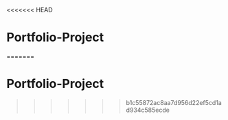 <<<<<<< HEAD
# Portfolio-Project
=======
# Portfolio-Project
>>>>>>> b1c55872ac8aa7d956d22ef5cd1ad934c585ecde
